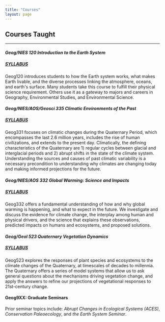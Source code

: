 ```yaml
---
title: "Courses"
layout: page
---
```


## Courses Taught

***

#### _**Geog/NIES 120 Introduction to the Earth System**_

##### [**SYLLABUS**](http://geography.wisc.edu/courses/syllabi/120_fall.pdf)

Geog120 introduces students to how the Earth system works, what makes Earth livable, and the diverse processes linking the atmosphere, oceans, and earth's surface. Many students take this course to fulfill their physical science requirement. Others use it as a gateway to majors and careers in Geography, Environmental Studies, and Environmental Science.


#### _**Geog/NIES/AOS/Geosci 335 Climatic Environments of the Past**_

##### [**SYLLABUS**](http://geography.wisc.edu/courses/syllabi/331_fall.pdf)

Geog331 focuses on climatic changes during the Quaternary Period, which encompasses the last 2.6 million years, includes the rise of human civilizations, and extends to the present day.  Climatically, the defining characteristics of the Quaternary are 1) regular cycles between glacial and interglacial periods and 2) abrupt shifts in the state of the climate system.  Understanding the sources and causes of past climatic variability is a necessary precondition to understanding why climates are changing today and making informed projections for the future.

####  _**Geog/NIES/AOS 332 Global Warming: Science and Impacts**_

##### [**SYLLABUS**](http://geography.wisc.edu/courses/syllabi/332_spring.pdf)

Geog332 offers a fundamental understanding of how and why global warming is happening, and what to expect in the future. We  investigate and discuss the evidence for climate change, the interplay among human and physical drivers, and the science that explains these observations, predicted impacts on humans and ecosystems, and proposed solutions.  

#### _**Geog/Geol 523 Quaternary Vegetation Dynamics**_

##### [**SYLLABUS**](http://geography.wisc.edu/courses/syllabi/523_spring.pdf)

Geog523 explores the responses of plant species and ecosystems to the climate changes of the Quaternary, at timescales of decades to millennia.  The Quaternary offers a series of model systems that allow us to ask general questions about the mechanisms driving vegetation change, and apply the answers to refine our projections of vegetational responses to 21st-century change.

#### Geog9XX: Graduate Seminars

Prior seminar topics include:  *Abrupt Changes in Ecological Systems (ACES)*, *Conservation Paleoecology*, and *the Earth System Seminar*.
